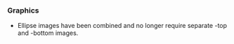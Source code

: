 ### Graphics
  * Ellipse images have been combined and no longer require separate -top and -bottom images.
